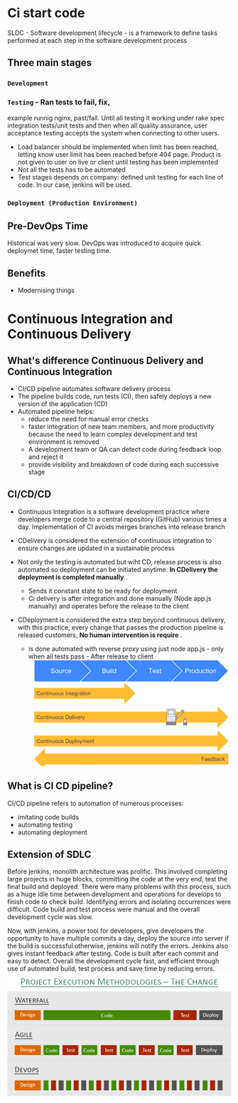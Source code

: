 # Ci start code 
SLDC - Software development lifecycle - is a framework to define tasks performed at each step in the software development process
## Three main stages   
### ```Development```
 
### ```Testing``` - Ran tests to fail, fix,
example runnig nginx, past/fail. Until all testing it working under rake spec
integration tests/unit tests and then when all quality assurance, user acceptance testing accepts 
the system when connecting to other users. 
- Load balancer should be implemented when limit has been reached, letting know user limit has been reached before 404 page. 
Product is not given to user on live or client until testing has been implemented 
- Not all the tests has to be automated
- Test stages depends on company: defined unit testing for each line of code. In our case, jenkins will be used.

### ```Deployment (Production Environment)```

## Pre-DevOps Time
Historical was very slow. DevOps was introduced to acquire quick deploymet time, faster testing time. 

## Benefits
- Modernising things 

# Continuous Integration and Continuous Delivery  



## What's difference Continuous Delivery and Continuous Integration
- CI/CD pipeline automates software delivery process 
- The pipeline builds code, run tests (CI), then safely deploys a new version of the application (CD)
- Automated pipeline helps:
    - reduce the need for manual error checks
    - faster integration of new team members, and more productivity because the need to learn complex development and test environment is removed
    - A development team or QA can detect code during feedback loop and reject it 
    - provide visibility and breakdown of code during each successive stage


## CI/CD/CD
- Continuous Integration is a software development practice where developers merge code to a central repository (GitHub)
various times  a day. Implementation of CI avoids merges branches into release branch 


- CDelivery is considered the extension of continuous integration to ensure changes are updated in a sustainable process
- Not only the testing is automated but wiht CD, release process is also automated so deployment can be initiated anytime. 
__In CDelivery the deployment is completed manually__ . 
    - Sends it constant state to be ready for deployment 
	- Ci delivery is after integration and done manually (Node app.js manually) and operates before the release to the client
- CDeployment is considered the extra step beyond continuous delivery, with this practice, every change that passes the 
production pipeline is released customers, __No human intervention is require__ .  
    - is done automated with reverse proxy using just node app.js - only when all tests pass - After release to client 
![CI/CD/CD](images/CICDCD.png)

## What is CI CD pipeline?
CI/CD pipeline refers to automation of numerous processes:
- imitating code builds
- automating testing 
- automating deployment

## Extension of SDLC
Before jenkins, monolith architecture was prolific. This involved completing large projects in huge blocks, committing the code
at the very end, test the final build and deployed. There were many problems with this process, such as a huge idle time between 
development and operations for develops to finish code to check build. Identifying errors and isolating occurrences were difficult. 
Code build and test process were manual and the overall development cycle was slow.

Now, with jenkins, a power tool for developers, give developers the opportunity to have multiple commits a day, deploy the source into server
if the build is successful otherwise, jenkins will notify the errors. Jenkins also gives instant feedback after testing. 
Code is built after each commit and easy to detect. Overall the development cycle fast, and efficient through use of automated build,
test process and save time by reducing errors. 
![Software Developemnt Life Cycle evolving to DevOps](images/SDLC_extension_to_DevOps.png)
